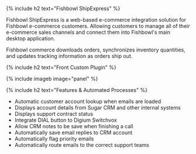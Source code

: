 {% include h2 text="Fishbowl ShipExpress" %}

Fishbowl ShipExpress is a web-based e-commerce integration solution for Fishbowl e-commerce customers. Allowing customers to manage all of their e-commerce sales channels and connect them into Fishbowl's main desktop application.

Fishbowl commerce downloads orders, synchronizes inventory quantities, and updates tracking information as orders ship out.

{% include h2 text="Front Custom Plugin" %}

{% include imageb image="panel" %}

{% include h2 text="Features & Automated Processes" %}

- Automatic customer account lookup when emails are loaded
- Displays account details from Sugar CRM and other internal systems
- Displays support contract status
- Integrate DIAL button to Digium Switchvox
- Allow CRM notes to be save when finishing a call  
- Automatically save email replies to CRM account
- Automatically flag priority emails
- Automatically route emails to the correct support teams

